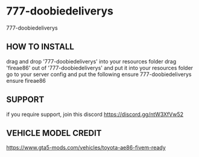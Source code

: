 # 777-doobiedeliverys
777-doobiedeliverys

## HOW TO INSTALL
drag and drop '777-doobiedeliverys' into your resources folder
drag 'fireae86' out of '777-doobiedeliverys' and put it into your resources folder
go to your server config and put the following
ensure 777-doobiedeliverys
ensure fireae86

## SUPPORT
if you require support, join this discord https://discord.gg/ntW3XfVw52

## VEHICLE MODEL CREDIT
https://www.gta5-mods.com/vehicles/toyota-ae86-fivem-ready
